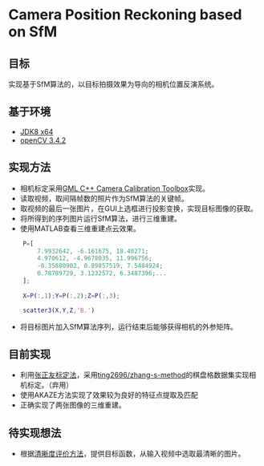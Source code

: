 # Camera Position Reckoning based on SfM

## 目标
实现基于SfM算法的，以目标拍摄效果为导向的相机位置反演系统。

## 基于环境
- [JDK8 x64](https://www.oracle.com/technetwork/java/javase/downloads/jdk8-downloads-2133151.html)
- [openCV 3.4.2](https://opencv.org/releases.html)

## 实现方法
- 相机标定采用[GML C++ Camera Calibration Toolbox](http://graphics.cs.msu.ru/en/node/909)实现。
- 读取视频，取间隔帧数的照片作为SfM算法的关键帧。
- 取视频的最后一张图片，在GUI上选框进行投影变换，实现目标图像的获取。
- 将所得到的序列图片运行SfM算法，进行三维重建。
- 使用MATLAB查看三维重建点云效果。
```matlab
    P=[
        7.9932642, -6.161675, 18.40271;
        4.970612, -4.9678035, 11.996756;
        -0.35880902, 0.89857519, 7.5484924;
        0.78789729, 3.1232572, 6.3487396;...
    ];
    
    X=P(:,1);Y=P(:,2);Z=P(:,3);

    scatter3(X,Y,Z,'B.')
```
- 将目标图片加入SfM算法序列，运行结束后能够获得相机的外参矩阵。

## 目前实现
- 利用[张正友标定法](https://www.computer.org/csdl/trans/tp/2000/11/i1330-abs.html)，采用[ting2696/zhang-s-method](ting2696/zhang-s-method)的棋盘格数据集实现相机标定。（弃用）
- 使用AKAZE方法实现了效果较为良好的特征点提取及匹配
- 正确实现了两张图像的三维重建。

## 待实现想法
- 根据[清晰度评价方法](https://blog.csdn.net/dcrmg/article/details/53543341)，提供目标函数，从输入视频中选取最清晰的图片。